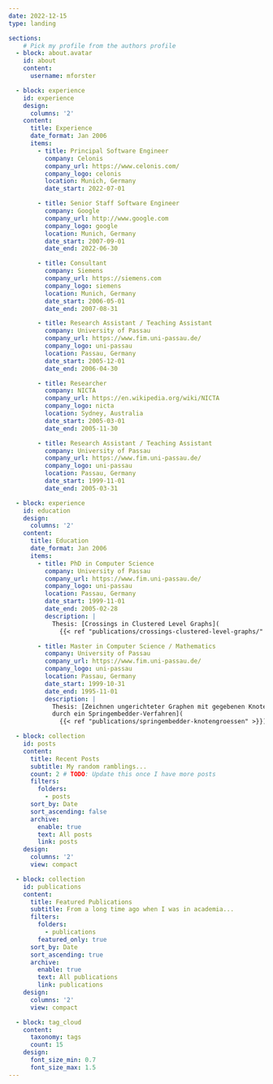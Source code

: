 ```yaml
---
date: 2022-12-15
type: landing

sections:
    # Pick my profile from the authors profile
  - block: about.avatar
    id: about
    content:
      username: mforster

  - block: experience
    id: experience
    design:
      columns: '2'
    content:
      title: Experience
      date_format: Jan 2006
      items:
        - title: Principal Software Engineer
          company: Celonis
          company_url: https://www.celonis.com/
          company_logo: celonis
          location: Munich, Germany
          date_start: 2022-07-01

        - title: Senior Staff Software Engineer
          company: Google
          company_url: http://www.google.com
          company_logo: google
          location: Munich, Germany
          date_start: 2007-09-01
          date_end: 2022-06-30

        - title: Consultant
          company: Siemens
          company_url: https://siemens.com
          company_logo: siemens
          location: Munich, Germany
          date_start: 2006-05-01
          date_end: 2007-08-31

        - title: Research Assistant / Teaching Assistant
          company: University of Passau
          company_url: https://www.fim.uni-passau.de/
          company_logo: uni-passau
          location: Passau, Germany
          date_start: 2005-12-01
          date_end: 2006-04-30

        - title: Researcher
          company: NICTA
          company_url: https://en.wikipedia.org/wiki/NICTA
          company_logo: nicta
          location: Sydney, Australia
          date_start: 2005-03-01
          date_end: 2005-11-30

        - title: Research Assistant / Teaching Assistant
          company: University of Passau
          company_url: https://www.fim.uni-passau.de/
          company_logo: uni-passau
          location: Passau, Germany
          date_start: 1999-11-01
          date_end: 2005-03-31

  - block: experience
    id: education
    design:
      columns: '2'
    content:
      title: Education
      date_format: Jan 2006
      items:
        - title: PhD in Computer Science
          company: University of Passau
          company_url: https://www.fim.uni-passau.de/
          company_logo: uni-passau
          location: Passau, Germany
          date_start: 1999-11-01
          date_end: 2005-02-28
          description: |
            Thesis: [Crossings in Clustered Level Graphs](
              {{< ref "publications/crossings-clustered-level-graphs/" >}})

        - title: Master in Computer Science / Mathematics
          company: University of Passau
          company_url: https://www.fim.uni-passau.de/
          company_logo: uni-passau
          location: Passau, Germany
          date_start: 1999-10-31
          date_end: 1995-11-01
          description: |
            Thesis: [Zeichnen ungerichteter Graphen mit gegebenen Knotengrößen
            durch ein Springembedder-Verfahren](
              {{< ref "publications/springembedder-knotengroessen" >}})

  - block: collection
    id: posts
    content:
      title: Recent Posts
      subtitle: My random ramblings...
      count: 2 # TODO: Update this once I have more posts
      filters:
        folders:
          - posts
      sort_by: Date
      sort_ascending: false
      archive:
        enable: true
        text: All posts
        link: posts
    design:
      columns: '2'
      view: compact

  - block: collection
    id: publications
    content:
      title: Featured Publications
      subtitle: From a long time ago when I was in academia...
      filters:
        folders:
          - publications
        featured_only: true
      sort_by: Date
      sort_ascending: true
      archive:
        enable: true
        text: All publications
        link: publications
    design:
      columns: '2'
      view: compact

  - block: tag_cloud
    content:
      taxonomy: tags
      count: 15
    design:
      font_size_min: 0.7
      font_size_max: 1.5
---
```

